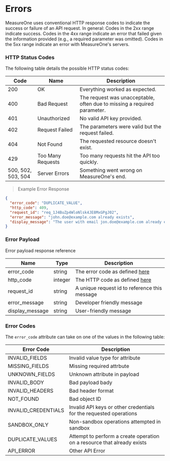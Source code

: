 # Errors
<a href='error'></a>

MeasureOne uses conventional HTTP response codes to indicate the success or failure of an API request. In general: Codes in the 2xx range indicate success. Codes in the 4xx range indicate an error that failed given the information provided (e.g., a required parameter was omitted). Codes in the 5xx range indicate an error with MeasureOne's servers.

### HTTP Status Codes

The following table details the possible HTTP status codes:

<a href='httpcode'></a>

Code | Name | Description 
-----| ---------- | ---------------------------------------------------------------------
200 | OK	| Everything worked as expected.
400 | Bad Request	| The request was unacceptable, often due to missing a required parameter.
401 | Unauthorized	| No valid API key provided.
402 | Request Failed	| The parameters were valid but the request failed.
404 |  Not Found	| The requested resource doesn't exist.
429 |  Too Many Requests	| Too many requests hit the API too quickly.
500, 502, 503, 504 | Server Errors	| Something went wrong on MeasureOne's end.


> Example Error Response 

```json
{
  "error_code": "DUPLICATE_VALUE",
  "http_code": 409,
  "request_id": "req_1J4BuZp4WloNlsk4JE8MxGPgJ02",
  "error_message": "john.doe@example.com already exists",
  "display_message": "The user with email jon.doe@example.com already exists"
}
```

### Error Payload

Error payload response reference

|Name|Type|Description|
-----|----|------------|
|error_code|string|The error code as defined [here](#errorcode) |
|http_code|integer|The HTTP code as defined [here](#httpcode)
|request_id|string|A unique request id to reference this message|
|error_message|string|Developer friendly message|
|display_message|string|User-friendly message|

<a href='errorcode'></a>
### Error Codes
The `error_code` attribute can take on one of the values in the following table:

|Error Code|Description|
|----------|------------|
|INVALID_FIELDS| Invalid value type for attribute | 
|MISSING_FIELDS| Missing required attrbute | 
|UNKNOWN_FIELDS| Unknown attribute in payload |
|INVALID_BODY| Bad payload bady | 
|INVALID_HEADERS| Bad header format |
|NOT_FOUND| Bad object ID | 
|INVALID_CREDENTIALS| Invalid API keys or other credentials for the requested operations | 
|SANDBOX_ONLY| Non-sandbox operations attempted in sandbox | 
|DUPLICATE_VALUES| Attempt to perform a create operation on a resource that already exists | 
|API_ERROR| Other API Error | 
